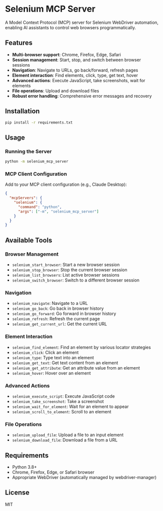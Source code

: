# Selenium MCP Server

A Model Context Protocol (MCP) server for Selenium WebDriver automation, enabling AI assistants to control web browsers programmatically.

## Features

- **Multi-browser support**: Chrome, Firefox, Edge, Safari
- **Session management**: Start, stop, and switch between browser sessions
- **Navigation**: Navigate to URLs, go back/forward, refresh pages
- **Element interaction**: Find elements, click, type, get text, hover
- **Advanced actions**: Execute JavaScript, take screenshots, wait for elements
- **File operations**: Upload and download files
- **Robust error handling**: Comprehensive error messages and recovery

## Installation

```bash
pip install -r requirements.txt
```

## Usage

### Running the Server

```bash
python -m selenium_mcp_server
```

### MCP Client Configuration

Add to your MCP client configuration (e.g., Claude Desktop):

```json
{
  "mcpServers": {
    "selenium": {
      "command": "python",
      "args": ["-m", "selenium_mcp_server"]
    }
  }
}
```

## Available Tools

### Browser Management
- `selenium_start_browser`: Start a new browser session
- `selenium_stop_browser`: Stop the current browser session
- `selenium_list_browsers`: List active browser sessions
- `selenium_switch_browser`: Switch to a different browser session

### Navigation
- `selenium_navigate`: Navigate to a URL
- `selenium_go_back`: Go back in browser history
- `selenium_go_forward`: Go forward in browser history
- `selenium_refresh`: Refresh the current page
- `selenium_get_current_url`: Get the current URL

### Element Interaction
- `selenium_find_element`: Find an element by various locator strategies
- `selenium_click`: Click an element
- `selenium_type`: Type text into an element
- `selenium_get_text`: Get text content from an element
- `selenium_get_attribute`: Get an attribute value from an element
- `selenium_hover`: Hover over an element

### Advanced Actions
- `selenium_execute_script`: Execute JavaScript code
- `selenium_take_screenshot`: Take a screenshot
- `selenium_wait_for_element`: Wait for an element to appear
- `selenium_scroll_to_element`: Scroll to an element

### File Operations
- `selenium_upload_file`: Upload a file to an input element
- `selenium_download_file`: Download a file from a URL

## Requirements

- Python 3.8+
- Chrome, Firefox, Edge, or Safari browser
- Appropriate WebDriver (automatically managed by webdriver-manager)

## License

MIT
